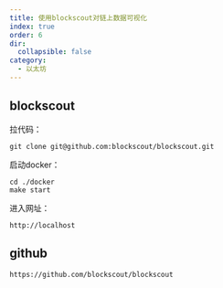 ```yaml
---
title: 使用blockscout对链上数据可视化
index: true
order: 6
dir:
  collapsible: false
category:
  - 以太坊
---
```



## blockscout

拉代码：
```
git clone git@github.com:blockscout/blockscout.git
```


启动docker：
```
cd ./docker
make start
```

进入网址：
```
http://localhost
```


## github 
```
https://github.com/blockscout/blockscout
```

